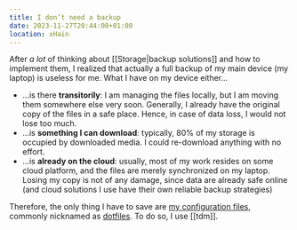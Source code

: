 ```yaml
---
title: I don’t need a backup
date: 2023-11-27T20:44:00+01:00
location: xHain
---
```

After *a lot* of thinking about [[Storage|backup solutions]] and how to implement them, I realized that actually a full backup of my main device (my laptop) is useless for me. What I have on my device either…

- …is there **transitorily**: I am managing the files locally, but I am moving them somewhere else very soon. Generally, I already have the original copy of the files in a safe place. Hence, in case of data loss, I would not lose too much.
- …is **something I can download**: typically, 80% of my storage is occupied by downloaded media. I could re-download anything with no effort.
- …is **already on the cloud**: usually, most of my work resides on some cloud platform, and the files are merely synchronized on my laptop. Losing my copy is not of any damage, since data are already safe online (and cloud solutions I use have their own reliable backup strategies)

Therefore, the only thing I have to save are [my configuration files](https://codeberg.org/tommi/dotfiles 'Tommi’s dotfiles on Codeberg'), commonly nicknamed as [dotfiles](https://wiki.archlinux.org/title/Dotfiles '“Dotfiles” in Arch Linux wiki'). To do so, I use [[tdm]].
